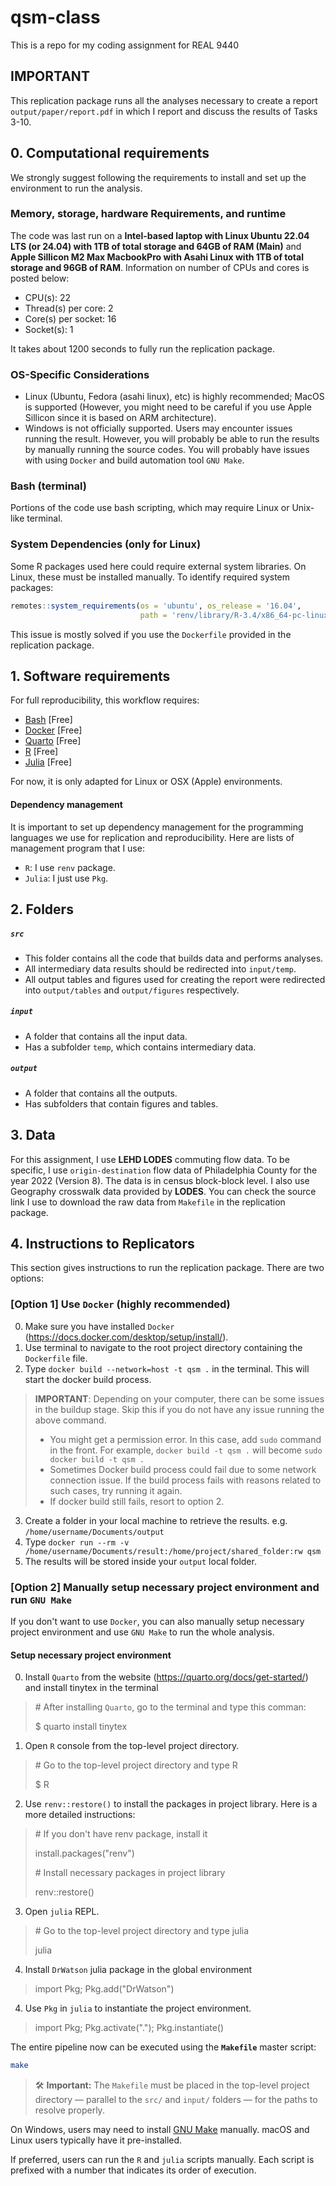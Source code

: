 # qsm-class
This is a repo for my coding assignment for REAL 9440

## IMPORTANT

This replication package runs all the analyses necessary to create a report `output/paper/report.pdf` in which I report and discuss the results of Tasks 3-10.

## 0. Computational requirements

We strongly suggest following the requirements to install and set up the environment to run the analysis.

### Memory, storage, hardware Requirements, and runtime

The code was last run on a **Intel-based laptop with Linux Ubuntu 22.04 LTS (or 24.04) with 1TB of total storage and 64GB of RAM (Main)** and **Apple Sillicon M2 Max MacbookPro with Asahi Linux with 1TB of total storage and 96GB of RAM**. Information on number of CPUs and cores is posted below: 

- CPU(s):                                22 
- Thread(s) per core:                   2
- Core(s) per socket:                   16
- Socket(s):                            1 

It takes about 1200 seconds to fully run the replication package.

### OS-Specific Considerations

- Linux (Ubuntu, Fedora (asahi linux), etc) is highly recommended; MacOS is supported (However, you might need to be careful if you use Apple Sillicon since it is based on ARM architecture).
- Windows is not officially supported. Users may encounter issues running the result. However, you will probably be able to run the results by manually running the source codes. You will probably have issues with using `Docker` and build automation tool `GNU Make`.

### Bash (terminal)

Portions of the code use bash scripting, which may require Linux or Unix-like terminal.

### System Dependencies (only for Linux)

Some R packages used here could require external system libraries. On Linux, these must be installed manually. To identify required system packages:

```r
remotes::system_requirements(os = 'ubuntu', os_release = '16.04',
                             path = 'renv/library/R-3.4/x86_64-pc-linux-gnu/sf/')
```

This issue is mostly solved if you use the `Dockerfile` provided in the replication package.

## 1. Software requirements

For full reproducibility, this workflow requires:
- [Bash](https://www.gnu.org/software/bash/) [Free]
- [Docker](https://www.docker.com) [Free]
- [Quarto](https://quarto.org/docs/get-started/) [Free]
- [R](https://www.r-project.org/) [Free]
- [Julia](https://julialang.org/) [Free]

For now, it is only adapted for Linux or OSX (Apple) environments.

#### Dependency management

It is important to set up dependency management for the programming languages we use for replication and reproducibility. Here are lists of management program that I use:

- `R`: I use `renv` package.
- `Julia`: I just use `Pkg`.

## 2. Folders

##### `src`

- This folder contains all the code that builds data and performs analyses.
- All intermediary data results should be redirected into `input/temp`.
- All output tables and figures used for creating the report were redirected into `output/tables` and `output/figures` respectively.
  
##### `input`

- A folder that contains all the input data.
- Has a subfolder `temp`, which contains intermediary data.
  
##### `output`

- A folder that contains all the outputs.
- Has subfolders that contain figures and tables.

## 3. Data

For this assignment, I use **LEHD LODES** commuting flow data. To be specific, I use `origin-destination` flow data of Philadelphia County for the year 2022 (Version 8). The data is in census block-block level. I also use Geography crosswalk data provided by **LODES**. You can check the source link I use to download the raw data from `Makefile` in the replication package.

## 4. Instructions to Replicators

This section gives instructions to run the replication package. There are two options:

### [Option 1] Use `Docker` (highly recommended)

0. Make sure you have installed `Docker` (https://docs.docker.com/desktop/setup/install/).
1. Use terminal to navigate to the root project directory containing the `Dockerfile` file.
2. Type `docker build --network=host -t qsm .` in the terminal. This will start the docker build process.

> **IMPORTANT**: Depending on your computer, there can be some issues in the buildup stage. Skip this if you do not have any issue running the above command.
> - You might get a permission error. In this case, add `sudo` command in the front. For example,  `docker build -t qsm .` will become  `sudo docker build -t qsm .`
> - Sometimes Docker build process could fail due to some network connection issue. If the build process fails with reasons related to such cases, try running it again.
> - If docker build still fails, resort to option 2.

3. Create a folder in your local machine to retrieve the results. e.g. `/home/username/Documents/output`
4. Type `docker run --rm -v /home/username/Documents/result:/home/project/shared_folder:rw qsm`
5. The results will be stored inside your `output` local folder.

### [Option 2] Manually setup necessary project environment and run `GNU Make`

If you don't want to use `Docker`, you can also manually setup necessary project environment and use `GNU Make` to run the whole analysis.

#### Setup necessary project environment

0. Install `Quarto` from the website (https://quarto.org/docs/get-started/) and install tinytex in the terminal
> \# After installing `Quarto`, go to the terminal and type this comman:
> 
> $ quarto install tinytex
1. Open `R` console from the top-level project directory.
> \# Go to the top-level project directory and type R
> 
> $ R
2. Use `renv::restore()` to install the packages in project library. Here is a more detailed instructions:
> \# If you don't have renv package, install it
> 
> install.packages("renv")
> 
> \# Install necessary packages in project library
> 
> renv::restore()
3. Open `julia` REPL.
> \# Go to the top-level project directory and type julia
> 
> julia
> 
4. Install `DrWatson` julia package in the global environment
> import Pkg; Pkg.add("DrWatson")
> 
4. Use `Pkg` in `julia` to instantiate the project environment.
> import Pkg; Pkg.activate("."); Pkg.instantiate()

The entire pipeline now can be executed using the **`Makefile`** master script:

```bash
make
```

> 🛠 **Important:** The `Makefile` must be placed in the top-level project directory — parallel to the `src/` and `input/` folders — for the paths to resolve properly.

On Windows, users may need to install [GNU Make](https://www.gnu.org/software/make/) manually. macOS and Linux users typically have it pre-installed.

If preferred, users can run the `R` and `julia` scripts manually. Each script is prefixed with a number that indicates its order of execution. 




